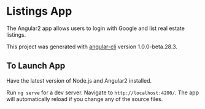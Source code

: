 # Listings App

The Angular2 app allows users to login with Google and list real estate listings.

This project was generated with [angular-cli](https://github.com/angular/angular-cli) version 1.0.0-beta.28.3.

## To Launch App
Have the latest version of Node.js and Angular2 installed.
 
Run `ng serve` for a dev server. Navigate to `http://localhost:4200/`. The app will automatically reload if you change any of the source files.

